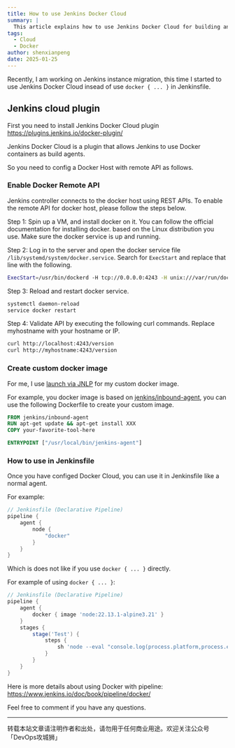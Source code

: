 ```yaml
---
title: How to use Jenkins Docker Cloud
summary: |
  This article explains how to use Jenkins Docker Cloud for building and deploying applications, including setting up a Docker host and creating custom Docker images.
tags:
  - Cloud
  - Docker
author: shenxianpeng
date: 2025-01-25
---
```


Recently, I am working on Jenkins instance migration, this time I started to use Jenkins Docker Cloud insead of use `docker { ... }` in Jenkinsfile.

## Jenkins cloud plugin

First you need to install Jenkins Docker Cloud plugin https://plugins.jenkins.io/docker-plugin/

Jenkins Docker Cloud is a plugin that allows Jenkins to use Docker containers as build agents.

So you need to config a Docker Host with remote API as follows.



### Enable Docker Remote API

Jenkins controller connects to the docker host using REST APIs. To enable the remote API for docker host, please follow the steps below.

Step 1: Spin up a VM, and install docker on it. You can follow the official documentation for installing docker. based on the Linux distribution you use. Make sure the docker service is up and running.

Step 2: Log in to the server and open the docker service file `/lib/systemd/system/docker.service`. Search for `ExecStart` and replace that line with the following.

```bash
ExecStart=/usr/bin/dockerd -H tcp://0.0.0.0:4243 -H unix:///var/run/docker.sock
```

Step 3: Reload and restart docker service.

```bash
systemctl daemon-reload
service docker restart
```

Step 4: Validate API by executing the following curl commands. Replace myhostname with your hostname or IP.

```bash
curl http://localhost:4243/version
curl http://myhostname:4243/version
```

### Create custom docker image

For me, I use [launch via JNLP](https://plugins.jenkins.io/docker-plugin/#plugin-content-launch-via-jnlp) for my custom docker image.

For example, you docker image is based on [jenkins/inbound-agent](https://hub.docker.com/r/jenkins/inbound-agent), you can use the following Dockerfile to create your custom image.

```Dockerfile
FROM jenkins/inbound-agent
RUN apt-get update && apt-get install XXX
COPY your-favorite-tool-here

ENTRYPOINT ["/usr/local/bin/jenkins-agent"]
```

### How to use in Jenkinsfile

Once you have configed Docker Cloud, you can use it in Jenkinsfile like a normal agent.

For example:

```groovy
// Jenkinsfile (Declarative Pipeline)
pipeline {
    agent {
        node {
            "docker"
        }
    }
}
```

Which is does not like if you use `docker { ... }` directly.

For example of using `docker { ... }`:

```groovy
// Jenkinsfile (Declarative Pipeline)
pipeline {
    agent {
        docker { image 'node:22.13.1-alpine3.21' }
    }
    stages {
        stage('Test') {
            steps {
                sh 'node --eval "console.log(process.platform,process.env.CI)"'
            }
        }
    }
}
```

Here is more details about using Docker with pipeline: https://www.jenkins.io/doc/book/pipeline/docker/

Feel free to comment if you have any questions.

---

转载本站文章请注明作者和出处，请勿用于任何商业用途。欢迎关注公众号「DevOps攻城狮」
